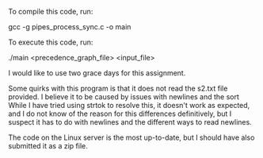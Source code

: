 To compile this code, run:

gcc -g pipes_process_sync.c -o main

To execute this code, run:

./main <precedence_graph_file> <input_file>

I would like to use two grace days for this assignment.

Some quirks with this program is that it does not read the s2.txt file provided. I believe it to be caused by issues with newlines and the sort
While I have tried using strtok to resolve this, it doesn't work as expected, and I do not know of the reason for this differences definitively,
but I suspect it has to do with newlines and the different ways to read newlines.

The code on the Linux server is the most up-to-date, but I should have also submitted it as a zip file.